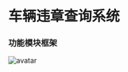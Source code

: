 # 车辆违章查询系统

### 功能模块框架

![avatar](https://github.com/CyclingPeach/OWN---Vehicle_Violation_Inquiry/blob/main/%E5%8A%9F%E8%83%BD%E6%A8%A1%E5%9D%97.png)
